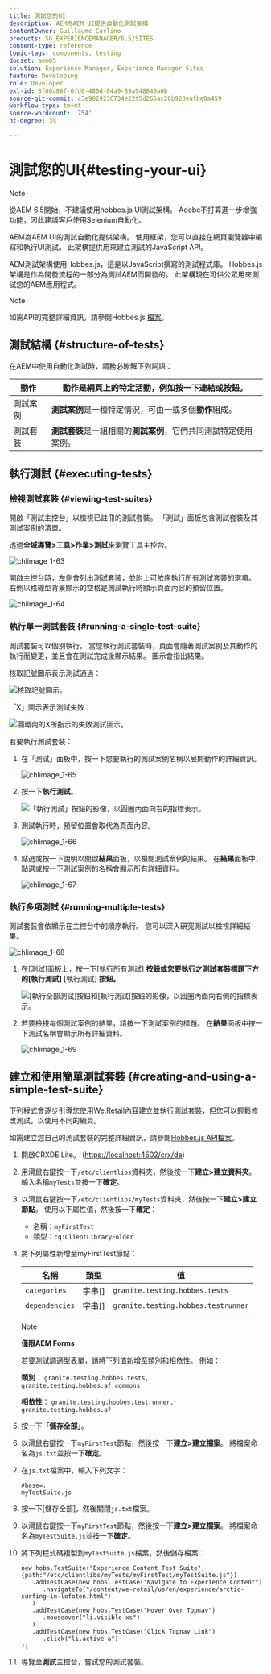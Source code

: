 ```yaml
---
title: 測試您的UI
description: AEM為AEM UI提供自動化測試架構
contentOwner: Guillaume Carlino
products: SG_EXPERIENCEMANAGER/6.5/SITES
content-type: reference
topic-tags: components, testing
docset: aem65
solution: Experience Manager, Experience Manager Sites
feature: Developing
role: Developer
exl-id: 8f00a86f-0fd0-480d-84a9-89a948840a0b
source-git-commit: c3e9029236734e22f5d266ac26b923eafbe0a459
workflow-type: tm+mt
source-wordcount: '754'
ht-degree: 3%

---
```


# 測試您的UI{#testing-your-ui}

>[!NOTE]
>
>從AEM 6.5開始，不建議使用hobbes.js UI測試架構。 Adobe不打算進一步增強功能，因此建議客戶使用Selenium自動化。
>

AEM為AEM UI的測試自動化提供架構。 使用框架，您可以直接在網頁瀏覽器中編寫和執行UI測試。 此架構提供用來建立測試的JavaScript API。

AEM測試架構使用Hobbes.js，這是以JavaScript撰寫的測試程式庫。 Hobbes.js架構是作為開發流程的一部分為測試AEM而開發的。 此架構現在可供公眾用來測試您的AEM應用程式。

>[!NOTE]
>
>如需API的完整詳細資訊，請參閱Hobbes.js [檔案](https://developer.adobe.com/experience-manager/reference-materials/6-5/test-api/index.html)。

## 測試結構 {#structure-of-tests}

在AEM中使用自動化測試時，請務必瞭解下列詞語：

| 動作 | **動作**&#x200B;是網頁上的特定活動，例如按一下連結或按鈕。 |
|---|---|
| 測試案例 | **測試案例**&#x200B;是一種特定情況，可由一或多個&#x200B;**動作**&#x200B;組成。 |
| 測試套裝 | **測試套裝**&#x200B;是一組相關的&#x200B;**測試案例**，它們共同測試特定使用案例。 |

## 執行測試 {#executing-tests}

### 檢視測試套裝 {#viewing-test-suites}

開啟「測試主控台」以檢視已註冊的測試套裝。 「測試」面板包含測試套裝及其測試案例的清單。

透過&#x200B;**全域導覽>工具>作業>測試**&#x200B;來瀏覽工具主控台。

![chlimage_1-63](assets/chlimage_1-63.png)

開啟主控台時，左側會列出測試套裝，並附上可依序執行所有測試套裝的選項。 右側以格線型背景顯示的空格是測試執行時顯示頁面內容的預留位置。

![chlimage_1-64](assets/chlimage_1-64.png)

### 執行單一測試套裝 {#running-a-single-test-suite}

測試套裝可以個別執行。 當您執行測試套裝時，頁面會隨著測試案例及其動作的執行而變更，並且會在測試完成後顯示結果。 圖示會指出結果。

核取記號圖示表示測試通過：

![核取記號圖示。](do-not-localize/chlimage_1-2.png)

「X」圖示表示測試失敗：

![圓環內的X所指示的失敗測試圖示。](do-not-localize/chlimage_1-3.png)

若要執行測試套裝：

1. 在「測試」面板中，按一下您要執行的測試案例名稱以展開動作的詳細資訊。

   ![chlimage_1-65](assets/chlimage_1-65.png)

1. 按一下&#x200B;**執行測試**。

   ![「執行測試」按鈕的影像，以圓圈內面向右的指標表示。](do-not-localize/chlimage_1-4.png)

1. 測試執行時，預留位置會取代為頁面內容。

   ![chlimage_1-66](assets/chlimage_1-66.png)

1. 點選或按一下說明以開啟&#x200B;**結果**&#x200B;面板，以檢閱測試案例的結果。 在&#x200B;**結果**&#x200B;面板中，點選或按一下測試案例的名稱會顯示所有詳細資料。

   ![chlimage_1-67](assets/chlimage_1-67.png)

### 執行多項測試 {#running-multiple-tests}

測試套裝會依顯示在主控台中的順序執行。 您可以深入研究測試以檢視詳細結果。

![chlimage_1-68](assets/chlimage_1-68.png)

1. 在[測試]面板上，按一下[執行所有測試] **按鈕或您要執行之測試套裝標題下方的[執行測試]** [執行測試] **按鈕。**

   ![[執行全部測試]按鈕和[執行測試]按鈕的影像，以圓圈內面向右側的指標表示。](do-not-localize/chlimage_1-5.png)

1. 若要檢視每個測試案例的結果，請按一下測試案例的標題。 在&#x200B;**結果**&#x200B;面板中按一下測試名稱會顯示所有詳細資料。

   ![chlimage_1-69](assets/chlimage_1-69.png)

## 建立和使用簡單測試套裝 {#creating-and-using-a-simple-test-suite}

下列程式會逐步引導您使用[We.Retail內容](/help/sites-developing/we-retail.md)建立並執行測試套裝，但您可以輕鬆修改測試，以使用不同的網頁。

如需建立您自己的測試套裝的完整詳細資訊，請參閱[Hobbes.js API檔案](https://developer.adobe.com/experience-manager/reference-materials/6-5/test-api/index.html)。

1. 開啟CRXDE Lite。 ([https://localhost:4502/crx/de](https://localhost:4502/crx/de))
1. 用滑鼠右鍵按一下`/etc/clientlibs`資料夾，然後按一下&#x200B;**建立>建立資料夾**。 輸入名稱`myTests`並按一下&#x200B;**確定**。
1. 以滑鼠右鍵按一下`/etc/clientlibs/myTests`資料夾，然後按一下&#x200B;**建立>建立節點**。 使用以下屬性值，然後按一下&#x200B;**確定**：

   * 名稱：`myFirstTest`
   * 類型：`cq:ClientLibraryFolder`

1. 將下列屬性新增至myFirstTest節點：

   | 名稱 | 類型 | 值 |
   |---|---|---|
   | `categories` | 字串[] | `granite.testing.hobbes.tests` |
   | `dependencies` | 字串[] | `granite.testing.hobbes.testrunner` |

   >[!NOTE]
   >
   >**僅限AEM Forms**
   >
   >
   >若要測試調適型表單，請將下列值新增至類別和相依性。 例如：
   >
   >
   >**類別**： `granite.testing.hobbes.tests, granite.testing.hobbes.af.commons`
   >
   >
   >**相依性**： `granite.testing.hobbes.testrunner, granite.testing.hobbes.af`

1. 按一下&#x200B;**「儲存全部」**。
1. 以滑鼠右鍵按一下`myFirstTest`節點，然後按一下&#x200B;**建立>建立檔案**。 將檔案命名為`js.txt`並按一下&#x200B;**確定**。
1. 在`js.txt`檔案中，輸入下列文字：

   ```
   #base=.
   myTestSuite.js
   ```

1. 按一下[儲存全部]&#x200B;**&#x200B;**，然後關閉`js.txt`檔案。
1. 以滑鼠右鍵按一下`myFirstTest`節點，然後按一下&#x200B;**建立>建立檔案**。 將檔案命名為`myTestSuite.js`並按一下&#x200B;**確定**。
1. 將下列程式碼複製到`myTestSuite.js`檔案，然後儲存檔案：

   ```
   new hobs.TestSuite("Experience Content Test Suite", {path:"/etc/clientlibs/myTests/myFirstTest/myTestSuite.js"})
      .addTestCase(new hobs.TestCase("Navigate to Experience Content")
         .navigateTo("/content/we-retail/us/en/experience/arctic-surfing-in-lofoten.html")
      )
      .addTestCase(new hobs.TestCase("Hover Over Topnav")
         .mouseover("li.visible-xs")
      )
      .addTestCase(new hobs.TestCase("Click Topnav Link")
         .click("li.active a")
   );
   ```

1. 導覽至&#x200B;**測試**&#x200B;主控台，嘗試您的測試套裝。
